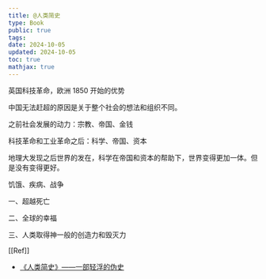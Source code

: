 ```yaml
---
title: @人类简史
type: Book
public: true
tags:
date: 2024-10-05
updated: 2024-10-05
toc: true
mathjax: true
---
```


英国科技革命，欧洲 1850 开始的优势

中国无法赶超的原因是关于整个社会的想法和组织不同。

之前社会发展的动力：宗教、帝国、金钱

科技革命和工业革命之后：科学、帝国、资本

地理大发现之后世界的发在，科学在帝国和资本的帮助下，世界变得更加一体。但是没有变得更好。



饥饿、疾病、战争

一、超越死亡

二、全球的幸福

三、人类取得神一般的创造力和毁灭力

[[Ref]]

  + [《人类简史》——一部轻浮的伪史](https://mp.weixin.qq.com/s/xxtN2HRMjK8GVPyH1GTBsQ)


